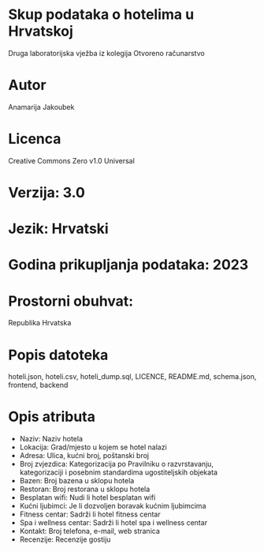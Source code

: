 # Skup podataka o hotelima u Hrvatskoj
  Druga laboratorijska vježba iz kolegija Otvoreno računarstvo
# Autor
  Anamarija Jakoubek
# Licenca 
Creative Commons Zero v1.0 Universal
# Verzija: 3.0
# Jezik: Hrvatski
# Godina prikupljanja podataka: 2023
# Prostorni obuhvat:
  Republika Hrvatska
# Popis datoteka
  hoteli.json, hoteli.csv, hoteli_dump.sql, LICENCE, README.md, schema.json, frontend, backend
# Opis atributa
  -	Naziv: Naziv hotela
  - Lokacija: Grad/mjesto u kojem se hotel nalazi
  -	Adresa: Ulica, kućni broj, poštanski broj
  -	Broj zvjezdica: Kategorizacija po Pravilniku o razvrstavanju, kategorizaciji i posebnim standardima ugostiteljskih objekata
  -	Bazen: Broj bazena u sklopu hotela
  -	Restoran: Broj restorana u sklopu hotela
  -	Besplatan wifi: Nudi li hotel besplatan wifi
  -	Kućni ljubimci: Je li dozvoljen boravak kućnim ljubimcima
  -	Fitness centar: Sadrži li hotel fitness centar
  -	Spa i wellness centar: Sadrži li hotel spa i wellness centar
  -	Kontakt: Broj telefona, e-mail, web stranica
  -	Recenzije: Recenzije gostiju

